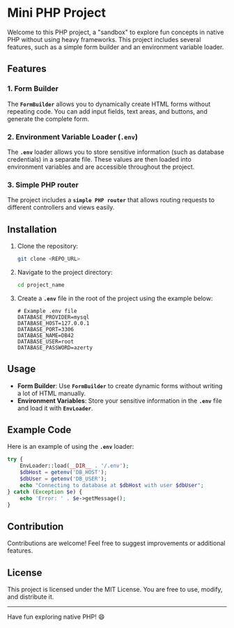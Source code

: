 # Mini PHP Project

Welcome to this PHP project, a "sandbox" to explore fun concepts in native PHP without using heavy frameworks. This project includes several features, such as a simple form builder and an environment variable loader.

## Features

### 1. Form Builder

The **`FormBuilder`** allows you to dynamically create HTML forms without repeating code. You can add input fields, text areas, and buttons, and generate the complete form.

### 2. Environment Variable Loader (**`.env`**)

The **`.env`** loader allows you to store sensitive information (such as database credentials) in a separate file. These values are then loaded into environment variables and are accessible throughout the project.

### 3. Simple PHP router
The project includes a **`simple PHP router`** that allows routing requests to different controllers and views easily.

## Installation

1. Clone the repository:

   ```sh
   git clone <REPO_URL>
   ```

2. Navigate to the project directory:

   ```sh
   cd project_name
   ```

3. Create a **`.env`** file in the root of the project using the example below:

   ```
   # Example .env file
   DATABASE_PROVIDER=mysql
   DATABASE_HOST=127.0.0.1
   DATABASE_PORT=3306
   DATABASE_NAME=DB42
   DATABASE_USER=root
   DATABASE_PASSWORD=azerty
   ```

## Usage

- **Form Builder**\: Use **`FormBuilder`** to create dynamic forms without writing a lot of HTML manually.
- **Environment Variables**\: Store your sensitive information in the **`.env`** file and load it with **`EnvLoader`**.

## Example Code

Here is an example of using the **`.env`** loader:

```php
try {
    EnvLoader::load(__DIR__ . '/.env');
    $dbHost = getenv('DB_HOST');
    $dbUser = getenv('DB_USER');
    echo "Connecting to database at $dbHost with user $dbUser";
} catch (Exception $e) {
    echo 'Error: ' . $e->getMessage();
}
```

## Contribution

Contributions are welcome! Feel free to suggest improvements or additional features.

## License

This project is licensed under the MIT License. You are free to use, modify, and distribute it.

---

Have fun exploring native PHP! 😄





